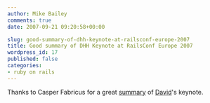 ```yaml
---
author: Mike Bailey
comments: true
date: 2007-09-21 09:20:58+00:00

slug: good-summary-of-dhh-keynote-at-railsconf-europe-2007
title: Good summary of DHH Keynote at RailsConf Europe 2007
wordpress_id: 17
published: false
categories:
- ruby on rails
---
```


Thanks to Casper Fabricus for a great [summary](http://casperfabricius.com/blog/2007/09/18/railsconf2007-dhh/) of [David](http://www.loudthinking.com/posts/12-good-times-at-railsconf-europe)'s keynote.
